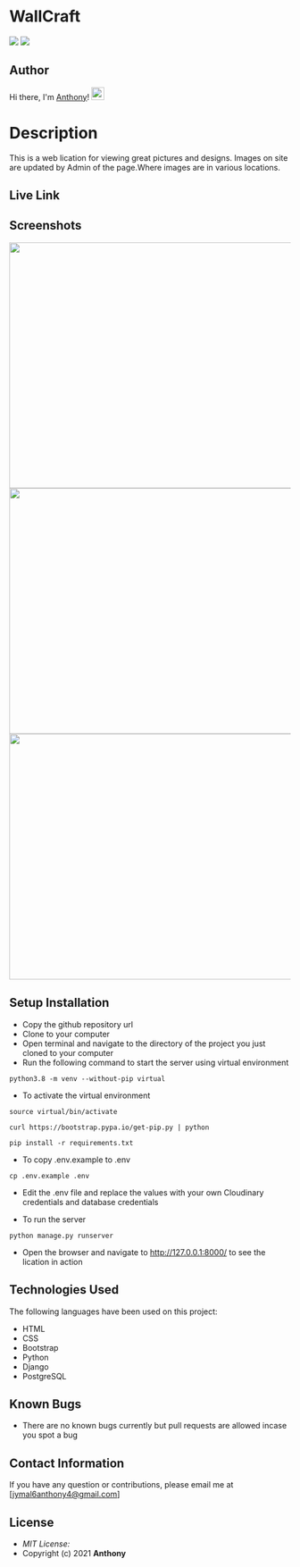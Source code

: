 # WallCraft
<img src="https://img.shields.io/badge/Code-Python-informational?style=flat&logo=Python&color=3776AB">  <img src="https://img.shields.io/badge/Code-Django-informational?style=flat&logo=Django&color=0F3D2D">

## Author
Hi there, I'm <a href="https://kauer3.github.io/" target="_blank" rel="noreferrer">Anthony</a>! <img width="23px" src="https://raw.githubusercontent.com/iampavangandhi/iampavangandhi/master/gifs/Hi.gif">


# Description
This is a web lication for viewing great pictures and designs. Images on site are updated by Admin of the page.Where images are in various locations.

## Live Link
<!-- [View Site](https://jymalblog.heroku.com/) -->

## Screenshots

<img src="https://raw.githubusercontent.com/Anthony64M/WallCraft/master/static/images/homepage.png" width="900px" height="440px">
<img src="https://raw.githubusercontent.com/Anthony64M/WallCraft/master/static/images/profile.png" width="900px" height="440px">
<img src="https://raw.githubusercontent.com/Anthony64M/WallCraft/master/static/images/comment.png" width="900px" height="440px">



## Setup Installation

- Copy the github repository url
- Clone to your computer
- Open terminal and navigate to the directory of the project you just cloned to your computer
- Run the following command to start the server using virtual environment

```
python3.8 -m venv --without-pip virtual
```

- To activate the virtual environment

```
source virtual/bin/activate
```

```
curl https://bootstrap.pypa.io/get-pip.py | python
```

```
pip install -r requirements.txt
```

- To copy .env.example to .env

```
cp .env.example .env
```

- Edit the .env file and replace the values with your own Cloudinary credentials and database credentials

- To run the server

```
python manage.py runserver

```


- Open the browser and navigate to http://127.0.0.1:8000/ to see the lication in action

## Technologies Used

The following languages have been used on this project:

- HTML
- CSS
- Bootstrap
- Python
- Django
- PostgreSQL
## Known Bugs
* There are no known bugs currently but pull requests are allowed incase you spot a bug

## Contact Information 

If you have any question or contributions, please email me at [jymal6anthony4@gmail.com]

## License
* *MIT License:*
* Copyright (c) 2021 **Anthony**